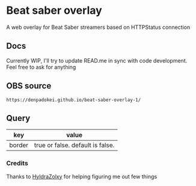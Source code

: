 # Beat saber overlay

A web overlay for Beat Saber streamers based on HTTPStatus connection

## Docs

Currently WIP, I'll try to update READ.me in sync with code development. Feel free to ask for anything

## OBS source

```
https://denpadokei.github.io/beat-saber-overlay-1/
```

## Query
|key|value|
|--|--|
|border|true or false. default is false.|

### Credits

Thanks to [HyldraZolxy](https://github.com/HyldraZolxy) for helping figuring me out few things

